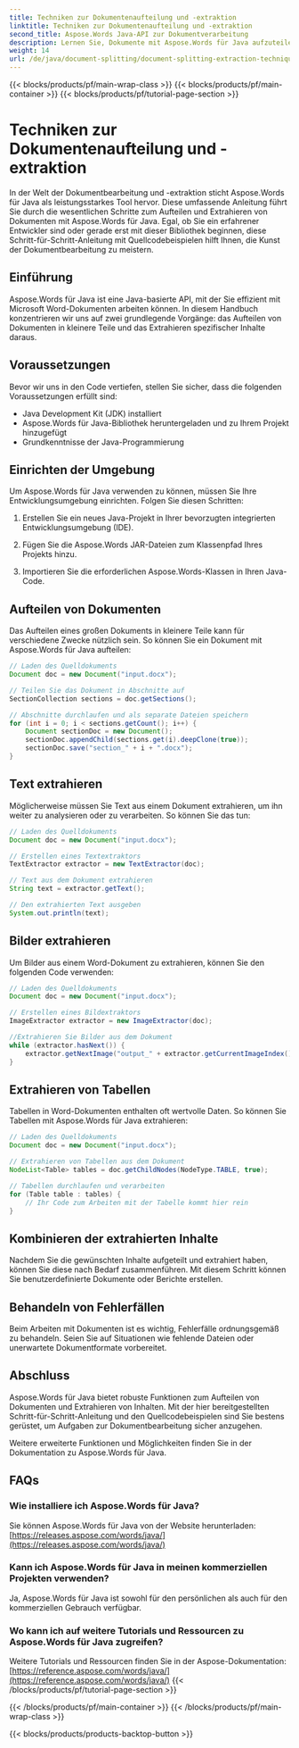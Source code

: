 ```yaml
---
title: Techniken zur Dokumentenaufteilung und -extraktion
linktitle: Techniken zur Dokumentenaufteilung und -extraktion
second_title: Aspose.Words Java-API zur Dokumentverarbeitung
description: Lernen Sie, Dokumente mit Aspose.Words für Java aufzuteilen und zu extrahieren. Schritt-für-Schritt-Anleitung mit Quellcode für effiziente Bearbeitung. Nutzen Sie die Leistung von Aspose
weight: 14
url: /de/java/document-splitting/document-splitting-extraction-techniques/
---
```


{{< blocks/products/pf/main-wrap-class >}}
{{< blocks/products/pf/main-container >}}
{{< blocks/products/pf/tutorial-page-section >}}

# Techniken zur Dokumentenaufteilung und -extraktion


In der Welt der Dokumentbearbeitung und -extraktion sticht Aspose.Words für Java als leistungsstarkes Tool hervor. Diese umfassende Anleitung führt Sie durch die wesentlichen Schritte zum Aufteilen und Extrahieren von Dokumenten mit Aspose.Words für Java. Egal, ob Sie ein erfahrener Entwickler sind oder gerade erst mit dieser Bibliothek beginnen, diese Schritt-für-Schritt-Anleitung mit Quellcodebeispielen hilft Ihnen, die Kunst der Dokumentbearbeitung zu meistern.

## Einführung

Aspose.Words für Java ist eine Java-basierte API, mit der Sie effizient mit Microsoft Word-Dokumenten arbeiten können. In diesem Handbuch konzentrieren wir uns auf zwei grundlegende Vorgänge: das Aufteilen von Dokumenten in kleinere Teile und das Extrahieren spezifischer Inhalte daraus.

## Voraussetzungen

Bevor wir uns in den Code vertiefen, stellen Sie sicher, dass die folgenden Voraussetzungen erfüllt sind:

- Java Development Kit (JDK) installiert
- Aspose.Words für Java-Bibliothek heruntergeladen und zu Ihrem Projekt hinzugefügt
- Grundkenntnisse der Java-Programmierung

## Einrichten der Umgebung

Um Aspose.Words für Java verwenden zu können, müssen Sie Ihre Entwicklungsumgebung einrichten. Folgen Sie diesen Schritten:

1. Erstellen Sie ein neues Java-Projekt in Ihrer bevorzugten integrierten Entwicklungsumgebung (IDE).

2. Fügen Sie die Aspose.Words JAR-Dateien zum Klassenpfad Ihres Projekts hinzu.

3. Importieren Sie die erforderlichen Aspose.Words-Klassen in Ihren Java-Code.

## Aufteilen von Dokumenten

Das Aufteilen eines großen Dokuments in kleinere Teile kann für verschiedene Zwecke nützlich sein. So können Sie ein Dokument mit Aspose.Words für Java aufteilen:

```java
// Laden des Quelldokuments
Document doc = new Document("input.docx");

// Teilen Sie das Dokument in Abschnitte auf
SectionCollection sections = doc.getSections();

// Abschnitte durchlaufen und als separate Dateien speichern
for (int i = 0; i < sections.getCount(); i++) {
    Document sectionDoc = new Document();
    sectionDoc.appendChild(sections.get(i).deepClone(true));
    sectionDoc.save("section_" + i + ".docx");
}
```

## Text extrahieren

Möglicherweise müssen Sie Text aus einem Dokument extrahieren, um ihn weiter zu analysieren oder zu verarbeiten. So können Sie das tun:

```java
// Laden des Quelldokuments
Document doc = new Document("input.docx");

// Erstellen eines Textextraktors
TextExtractor extractor = new TextExtractor(doc);

// Text aus dem Dokument extrahieren
String text = extractor.getText();

// Den extrahierten Text ausgeben
System.out.println(text);
```

## Bilder extrahieren

Um Bilder aus einem Word-Dokument zu extrahieren, können Sie den folgenden Code verwenden:

```java
// Laden des Quelldokuments
Document doc = new Document("input.docx");

// Erstellen eines Bildextraktors
ImageExtractor extractor = new ImageExtractor(doc);

//Extrahieren Sie Bilder aus dem Dokument
while (extractor.hasNext()) {
    extractor.getNextImage("output_" + extractor.getCurrentImageIndex() + ".png");
}
```

## Extrahieren von Tabellen

Tabellen in Word-Dokumenten enthalten oft wertvolle Daten. So können Sie Tabellen mit Aspose.Words für Java extrahieren:

```java
// Laden des Quelldokuments
Document doc = new Document("input.docx");

// Extrahieren von Tabellen aus dem Dokument
NodeList<Table> tables = doc.getChildNodes(NodeType.TABLE, true);

// Tabellen durchlaufen und verarbeiten
for (Table table : tables) {
    // Ihr Code zum Arbeiten mit der Tabelle kommt hier rein
}
```

## Kombinieren der extrahierten Inhalte

Nachdem Sie die gewünschten Inhalte aufgeteilt und extrahiert haben, können Sie diese nach Bedarf zusammenführen. Mit diesem Schritt können Sie benutzerdefinierte Dokumente oder Berichte erstellen.

## Behandeln von Fehlerfällen

Beim Arbeiten mit Dokumenten ist es wichtig, Fehlerfälle ordnungsgemäß zu behandeln. Seien Sie auf Situationen wie fehlende Dateien oder unerwartete Dokumentformate vorbereitet.

## Abschluss

Aspose.Words für Java bietet robuste Funktionen zum Aufteilen von Dokumenten und Extrahieren von Inhalten. Mit der hier bereitgestellten Schritt-für-Schritt-Anleitung und den Quellcodebeispielen sind Sie bestens gerüstet, um Aufgaben zur Dokumentbearbeitung sicher anzugehen.

Weitere erweiterte Funktionen und Möglichkeiten finden Sie in der Dokumentation zu Aspose.Words für Java.

## FAQs

### Wie installiere ich Aspose.Words für Java?

 Sie können Aspose.Words für Java von der Website herunterladen:[https://releases.aspose.com/words/java/](https://releases.aspose.com/words/java/)

### Kann ich Aspose.Words für Java in meinen kommerziellen Projekten verwenden?

Ja, Aspose.Words für Java ist sowohl für den persönlichen als auch für den kommerziellen Gebrauch verfügbar.

### Wo kann ich auf weitere Tutorials und Ressourcen zu Aspose.Words für Java zugreifen?

 Weitere Tutorials und Ressourcen finden Sie in der Aspose-Dokumentation:[https://reference.aspose.com/words/java/](https://reference.aspose.com/words/java/)
{{< /blocks/products/pf/tutorial-page-section >}}

{{< /blocks/products/pf/main-container >}}
{{< /blocks/products/pf/main-wrap-class >}}

{{< blocks/products/products-backtop-button >}}
